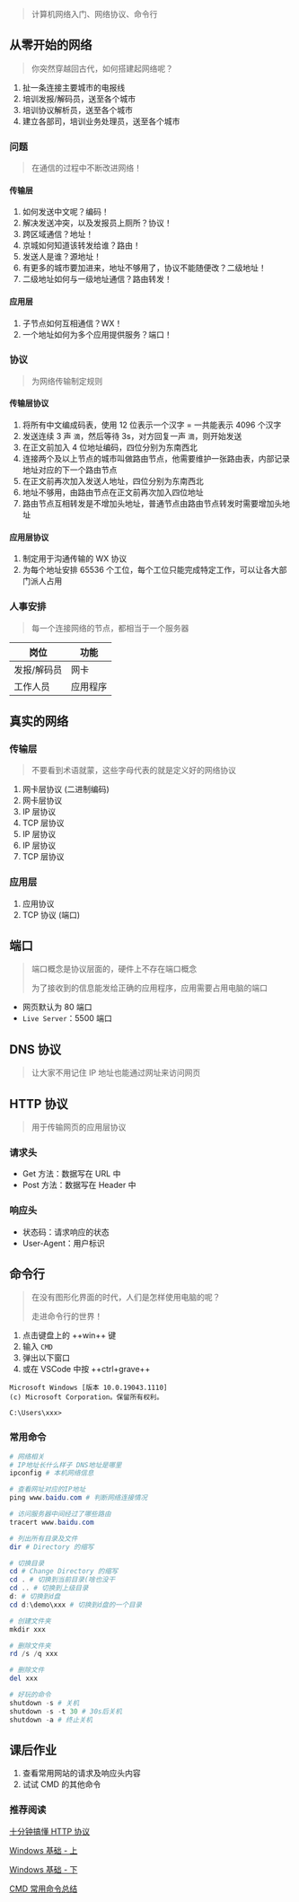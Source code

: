 > 计算机网络入门、网络协议、命令行

## 从零开始的网络

> 你突然穿越回古代，如何搭建起网络呢？

1. 扯一条连接主要城市的电报线
2. 培训发报/解码员，送至各个城市
3. 培训协议解析员，送至各个城市
4. 建立各部司，培训业务处理员，送至各个城市

### 问题

> 在通信的过程中不断改进网络！

#### 传输层

1. 如何发送中文呢？编码！
2. 解决发送冲突，以及发报员上厕所？协议！
3. 跨区域通信？地址！
4. 京城如何知道该转发给谁？路由！
5. 发送人是谁？源地址！
6. 有更多的城市要加进来，地址不够用了，协议不能随便改？二级地址！
7. 二级地址如何与一级地址通信？路由转发！

#### 应用层

1. 子节点如何互相通信？WX！
2. 一个地址如何为多个应用提供服务？端口！

### 协议

> 为网络传输制定规则

#### 传输层协议

1. 将所有中文编成码表，使用 12 位表示一个汉字 = 一共能表示 4096 个汉字
2. 发送连续 3 声 `滴`，然后等待 3s，对方回复一声 `滴`，则开始发送
3. 在正文前加入 4 位地址编码，四位分别为东南西北
4. 连接两个及以上节点的城市叫做路由节点，他需要维护一张路由表，内部记录地址对应的下一个路由节点
5. 在正文前再次加入发送人地址，四位分别为东南西北
6. 地址不够用，由路由节点在正文前再次加入四位地址
7. 路由节点互相转发是不增加头地址，普通节点由路由节点转发时需要增加头地址

#### 应用层协议

1. 制定用于沟通传输的 WX 协议
2. 为每个地址安排 65536 个工位，每个工位只能完成特定工作，可以让各大部门派人占用

### 人事安排

> 每一个连接网络的节点，都相当于一个服务器

| 岗位        | 功能     |
| ----------- | -------- |
| 发报/解码员 | 网卡     |
| 工作人员    | 应用程序 |

## 真实的网络

### 传输层

> 不要看到术语就蒙，这些字母代表的就是定义好的网络协议

1. 网卡层协议 (二进制编码)
2. 网卡层协议
3. IP 层协议
4. TCP 层协议
5. IP 层协议
6. IP 层协议
7. TCP 层协议

### 应用层

1. 应用协议
2. TCP 协议 (端口)

## 端口

> 端口概念是协议层面的，硬件上不存在端口概念
>
> 为了接收到的信息能发给正确的应用程序，应用需要占用电脑的端口

- 网页默认为 80 端口
- `Live Server`：5500 端口

## DNS 协议

> 让大家不用记住 IP 地址也能通过网址来访问网页

## HTTP 协议

> 用于传输网页的应用层协议

### 请求头

- Get 方法：数据写在 URL 中
- Post 方法：数据写在 Header 中

### 响应头

- 状态码：请求响应的状态
- User-Agent：用户标识

## 命令行

> 在没有图形化界面的时代，人们是怎样使用电脑的呢？
>
> 走进命令行的世界！

1. 点击键盘上的 ++win++ 键
2. 输入 `CMD`
3. 弹出以下窗口
4. 或在 VSCode 中按 ++ctrl+grave++

```
Microsoft Windows [版本 10.0.19043.1110]
(c) Microsoft Corporation。保留所有权利。

C:\Users\xxx>
```

### 常用命令

```powershell
# 网络相关
# IP地址长什么样子 DNS地址是哪里
ipconfig # 本机网络信息

# 查看网址对应的IP地址
ping www.baidu.com # 判断网络连接情况

# 访问服务器中间经过了哪些路由
tracert www.baidu.com

# 列出所有目录及文件
dir # Directory 的缩写

# 切换目录
cd # Change Directory 的缩写
cd . # 切换到当前目录(啥也没干
cd .. # 切换到上级目录
d: # 切换到d盘
cd d:\demo\xxx # 切换到d盘的一个目录

# 创建文件夹
mkdir xxx

# 删除文件夹
rd /s /q xxx

# 删除文件
del xxx

# 好玩的命令
shutdown -s # 关机
shutdown -s -t 30 # 30s后关机
shutdown -a # 终止关机
```

## 课后作业

1. 查看常用网站的请求及响应头内容
2. 试试 CMD 的其他命令

### 推荐阅读

[十分钟搞懂 HTTP 协议](https://zhuanlan.zhihu.com/p/72616216)

[Windows 基础 - 上](https://zhuanlan.zhihu.com/p/87943356)

[Windows 基础 - 下](https://zhuanlan.zhihu.com/p/88143812)

[CMD 常用命令总结](https://zhuanlan.zhihu.com/p/415002296)
